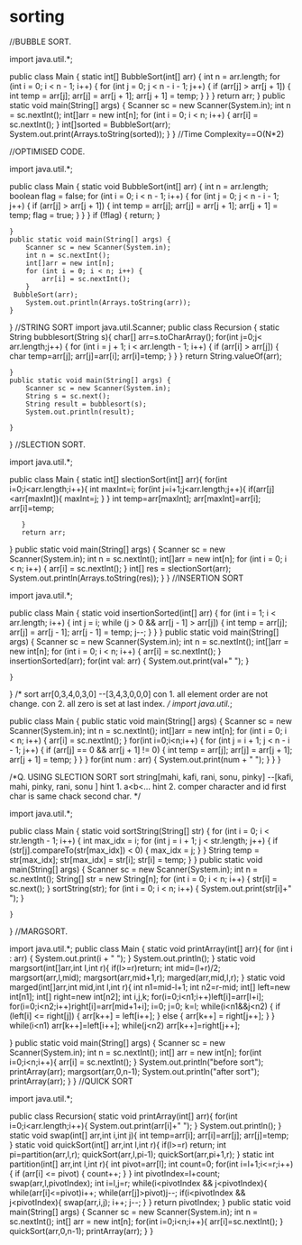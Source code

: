 # sorting
//BUBBLE SORT.

import java.util.*;

public class Main {
    static int[] BubbleSort(int[] arr) {
        int n = arr.length;
        for (int i = 0; i < n - 1; i++) {
            for (int j = 0; j < n - i - 1; j++) {
                if (arr[j] > arr[j + 1]) {
                    int temp = arr[j];
                    arr[j] = arr[j + 1];
                    arr[j + 1] = temp;
                }
            }
        }
        return arr;
    }
    public static void main(String[] args) {
        Scanner sc = new Scanner(System.in);
        int n = sc.nextInt();
        int[]arr = new int[n];
        for (int i = 0; i < n; i++) {
            arr[i] = sc.nextInt();
        }
   int[]sorted = BubbleSort(arr);
        System.out.print(Arrays.toString(sorted));
    }
}
//Time Complexity==O(N*2)


//OPTIMISED CODE.

import java.util.*;

public class Main {
    static void BubbleSort(int[] arr) {
        int n = arr.length;
        boolean flag = false;
        for (int i = 0; i < n - 1; i++) {
            for (int j = 0; j < n - i - 1; j++) {
                if (arr[j] > arr[j + 1]) {
                    int temp = arr[j];
                    arr[j] = arr[j + 1];
                    arr[j + 1] = temp;
                    flag = true;
                }
            }
        }
        if (!flag) {
            return;
        }


    }
    public static void main(String[] args) {
        Scanner sc = new Scanner(System.in);
        int n = sc.nextInt();
        int[]arr = new int[n];
        for (int i = 0; i < n; i++) {
            arr[i] = sc.nextInt();
        }
     BubbleSort(arr);
        System.out.println(Arrays.toString(arr));
    }
}
//STRING SORT 
import java.util.Scanner;
public class Recursion {
    static String bubblesort(String s){
        char[] arr=s.toCharArray();
        for(int j=0;j< arr.length;j++) {
            for (int i = j + 1; i < arr.length - 1; i++) {
               if (arr[i] > arr[j]) {
                   char temp=arr[j];
                   arr[j]=arr[i];
                   arr[i]=temp;
               }
                }
            }
        return String.valueOf(arr);

    }
    public static void main(String[] args) {
        Scanner sc = new Scanner(System.in);
        String s = sc.next();
        String result = bubblesort(s);
        System.out.println(result);

    }
}
//SLECTION SORT.

import java.util.*;

public class Main {
   static int[] slectionSort(int[] arr){
       for(int i=0;i<arr.length;i++){
           int maxInt=i;
           for(int j=i+1;j<arr.length;j++){
               if(arr[j]<arr[maxInt]){
                   maxInt=j;
               }
           }
           int temp=arr[maxInt];
           arr[maxInt]=arr[i];
           arr[i]=temp;

       }
       return arr;
   }
    public static void main(String[] args) {
        Scanner sc = new Scanner(System.in);
        int n = sc.nextInt();
        int[]arr = new int[n];
        for (int i = 0; i < n; i++) {
            arr[i] = sc.nextInt();
        }
        int[] res = slectionSort(arr);
       System.out.println(Arrays.toString(res));
    }
}
//INSERTION SORT

import java.util.*;

public class Main {
   static void insertionSorted(int[] arr) {
       for (int i = 1; i < arr.length; i++) {
           int j = i;
           while (j > 0 && arr[j - 1] > arr[j]) {
               int temp = arr[j];
               arr[j] = arr[j - 1];
               arr[j - 1] = temp;
               j--;
           }
       }
   }
    public static void main(String[] args) {
        Scanner sc = new Scanner(System.in);
        int n = sc.nextInt();
        int[]arr = new int[n];
        for (int i = 0; i < n; i++) {
            arr[i] = sc.nextInt();
        }
        insertionSorted(arr);
        for(int val: arr) {
            System.out.print(val+" ");
        }

    }
}
/* sort arr[0,3,4,0,3,0] --[3,4,3,0,0,0] 
con 1. all element order are not change. 
con 2. all zero is set at last index.
 */
 import java.util.*;
 
public class Main {
    public static void main(String[] args) {
        Scanner sc = new Scanner(System.in);
        int n = sc.nextInt();
        int[]arr = new int[n];
        for (int i = 0; i < n; i++) {
            arr[i] = sc.nextInt();
        }
        for(int i=0;i<n;i++) {
            for (int j = i + 1; j < n - i - 1; j++) {
                if (arr[j] == 0 && arr[j + 1] != 0) {
                    int temp = arr[j];
                    arr[j] = arr[j + 1];
                    arr[j + 1] = temp;
                }
            }
        }
            for(int num : arr) {
                System.out.print(num + " ");
        }
    }
}



/*Q. USING SLECTION SORT
 sort string[mahi, kafi, rani, sonu, pinky] --[kafi, mahi, pinky, rani, sonu ]
hint 1. a<b<...
hint 2. comper character and id first char is same chack second char.
 */

 import java.util.*;
 
public class Main {
    static void sortString(String[] str) {
        for (int i = 0; i < str.length - 1; i++) {
            int max_idx = i;
            for (int j = i + 1; j < str.length; j++) {
                if (str[j].compareTo(str[max_idx]) < 0) {
                    max_idx = j;
                }
            }
            String temp = str[max_idx];
            str[max_idx] = str[i];
            str[i] = temp;
        }
    }
    public static void main(String[] args) {
        Scanner sc = new Scanner(System.in);
        int n = sc.nextInt();
        String[] str = new String[n];
        for (int i = 0; i < n; i++) {
            str[i] = sc.next();
        }
        sortString(str);
        for (int i = 0; i < n; i++) {
            System.out.print(str[i]+" ");
        }

    }
}
//MARGSORT.

import java.util.*;
public class Main {
    static void printArray(int[] arr){
        for (int i : arr) {
            System.out.print(i + " ");
        }
        System.out.println();
    }
  static void margsort(int[]arr,int l,int r){
        if(l>=r)return;
      int mid=(l+r)/2;
      margsort(arr,l,mid);
      margsort(arr,mid+1,r);
      marged(arr,mid,l,r);
  }
  static void marged(int[]arr,int mid,int l,int r){
      int n1=mid-l+1;
      int n2=r-mid;
      int[] left=new int[n1];
      int[] right=new int[n2];
      int i,j,k;
      for(i=0;i<n1;i++)left[i]=arr[l+i];
      for(i=0;i<n2;i++)right[i]=arr[mid+1+i];
      i=0;
      j=0;
      k=l;
      while(i<n1&&j<n2) {
          if (left[i] <= right[j]) {
              arr[k++] = left[i++];
          } else {
              arr[k++] = right[j++];
          }
      }
          while(i<n1)
              arr[k++]=left[i++];
          while(j<n2)
              arr[k++]=right[j++];

  }
    public static void main(String[] args) {
        Scanner sc = new Scanner(System.in);
        int n = sc.nextInt();
        int[] arr = new int[n];
        for(int i=0;i<n;i++){
           arr[i] = sc.nextInt();
        }
        System.out.println("before sort");
        printArray(arr);
        margsort(arr,0,n-1);
        System.out.println("after sort");
        printArray(arr);
    }
}
//QUICK SORT


import java.util.*;

public class Recursion{
  static void printArray(int[] arr){
      for(int i=0;i<arr.length;i++){
          System.out.print(arr[i]+" ");
      }
      System.out.println();
  }
  static void swap(int[] arr,int i,int j){
    int temp=arr[i];
    arr[i]=arr[j];
    arr[j]=temp;
  }
  static void quickSort(int[] arr,int l,int r){
    if(l>=r) return;
    int pi=partition(arr,l,r);
    quickSort(arr,l,pi-1);
    quickSort(arr,pi+1,r);
  }
  static int partition(int[] arr,int l,int r){
      int pivot=arr[l];
      int count=0;
      for(int i=l+1;i<=r;i++) {
          if (arr[i] <= pivot) {
              count++;
          }
      }
          int pivotIndex=l+count;
     swap(arr,l,pivotIndex);
     int i=l,j=r;
     while(i<pivotIndex && j<pivotIndex){
         while(arr[i]<=pivot)i++;
         while(arr[j]>pivot)j--;
         if(i<pivotIndex && j<pivotIndex){
             swap(arr,i,j);
             i++;
             j--;
         }
     }
     return pivotIndex;
  }
    public static void main(String[] args) {
           Scanner sc = new Scanner(System.in);
         int n = sc.nextInt();
        int[] arr = new int[n];
        for(int i=0;i<n;i++){
            arr[i]=sc.nextInt();
        }
        quickSort(arr,0,n-1);
        printArray(arr);
    }
    }
